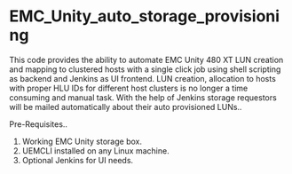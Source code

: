 # EMC_Unity_auto_storage_provisioning

This code provides the ability to automate EMC Unity 480 XT LUN creation and mapping to clustered hosts with a single click job using shell scripting as backend and Jenkins as UI frontend. LUN creation, allocation to hosts with proper HLU IDs for different host clusters is no longer a time consuming and manual task. With the help of Jenkins storage requestors will be mailed automatically about their auto provisioned LUNs..

Pre-Requisites..

1.  Working EMC Unity storage box.
2.  UEMCLI installed on any Linux machine.
3.  Optional Jenkins for UI needs.

